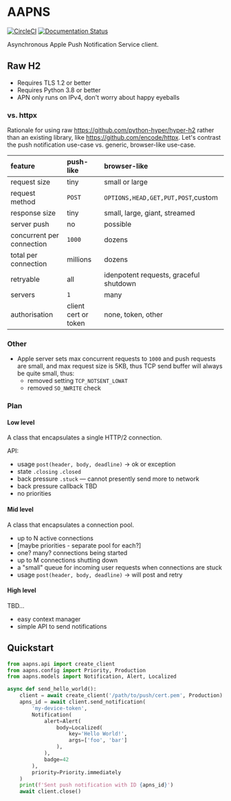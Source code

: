 # AAPNS

[![CircleCI](https://circleci.com/gh/HENNGE/aapns.svg?style=svg)](https://circleci.com/gh/HENNGE/aapns)
[![Documentation Status](https://readthedocs.org/projects/aapns/badge/?version=latest)](http://aapns.readthedocs.io/en/latest/?badge=latest)

Asynchronous Apple Push Notification Service client.

## Raw H2

* Requires TLS 1.2 or better
* Requires Python 3.8 or better
* APN only runs on IPv4, don't worry about happy eyeballs

### vs. httpx

Rationale for using raw https://github.com/python-hyper/hyper-h2 rather than an existing library, like https://github.com/encode/httpx.
Let's contrast the push notification use-case vs. generic, browser-like use-case.

| feature                   | push-like | browser-like                           |
|:--------------------------|:----------|:---------------------------------------|
| request size              | tiny      | small or large                         |
| request method            | `POST`    | `OPTIONS,HEAD,GET,PUT,POST`,custom     |
| response size             | tiny      | small, large, giant, streamed          |
| server push               | no        | possible                               |
| concurrent per connection | `1000`    | dozens                                 |
| total per connection      | millions  | dozens                                 |
| retryable                 | all       | idenpotent requests, graceful shutdown |
| servers                   | `1`       | many                                   |
| authorisation             | client cert or token | none, token, other          |

### Other

* Apple server sets max concurrent requests to `1000` and push requests are small, and max request size is 5KB, thus TCP send buffer will always be quite small, thus:
  * removed setting `TCP_NOTSENT_LOWAT`
  * removed `SO_NWRITE` check

### Plan

#### Low level

A class that encapsulates a single HTTP/2 connection.

API:
* usage `post(header, body, deadline)` → ok or exception
* state `.closing` `.closed`
* back pressure `.stuck` — cannot presently send more to network
* back pressure callback TBD
* no priorities

#### Mid level

A class that encapsulates a connection pool.

* up to N active connections
* [maybe priorities - separate pool for each?]
* one? many? connections being started
* up to M connections shutting down
* a "small" queue for incoming user requests when connections are stuck
* usage `post(header, body, deadline)` → will post and retry

#### High level

TBD...

* easy context manager
* simple API to send notifications

## Quickstart


```python
from aapns.api import create_client
from aapns.config import Priority, Production
from aapns.models import Notification, Alert, Localized

async def send_hello_world():
    client = await create_client('/path/to/push/cert.pem', Production)
    apns_id = await client.send_notification(
        'my-device-token',
        Notification(
            alert=Alert(
                body=Localized(
                    key='Hello World!',
                    args=['foo', 'bar']
                ),
            ),
            badge=42
        ),
        priority=Priority.immediately
    )
    print(f'Sent push notification with ID {apns_id}')
    await client.close()
```
